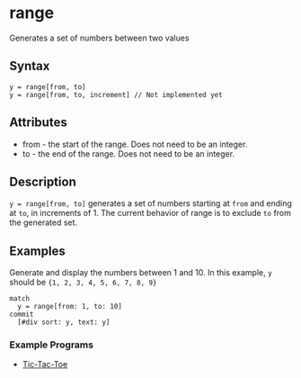 # range

Generates a set of numbers between two values 

## Syntax

```
y = range[from, to]
y = range[from, to, increment] // Not implemented yet
```

## Attributes

- from - the start of the range. Does not need to be an integer.
- to - the end of the range. Does not need to be an integer.

## Description

`y = range[from, to]` generates a set of numbers starting at `from` and ending at `to`, in increments of 1. The current behavior of range is to exclude `to` from the generated set.

## Examples

Generate and display the numbers between 1 and 10. In this example, `y` should be `{1, 2, 3, 4, 5, 6, 7, 8, 9}`

```
match
  y = range[from: 1, to: 10]
commit
  [#div sort: y, text: y]
```

### Example Programs

- [Tic-Tac-Toe](https://github.com/witheve/Eve/blob/master/examples/tic-tac-toe.eve#L25)

